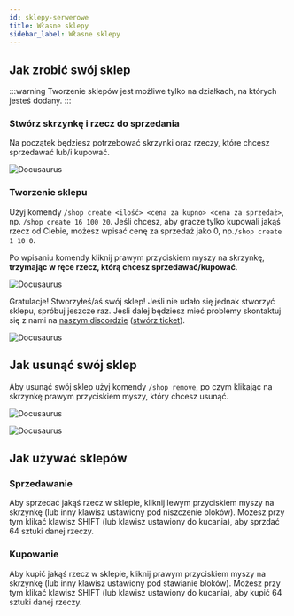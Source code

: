 ```yaml
---
id: sklepy-serwerowe
title: Własne sklepy
sidebar_label: Własne sklepy
---
```

## Jak zrobić swój sklep
:::warning
Tworzenie sklepów jest możliwe tylko na działkach, na których jesteś dodany.
:::
### Stwórz skrzynkę i rzecz do sprzedania
Na początek będziesz potrzebować skrzynki oraz rzeczy, które chcesz sprzedawać lub/i kupować.

![Docusaurus](/img/img_12.png)

### Tworzenie sklepu
Użyj komendy `/shop create <ilość> <cena za kupno> <cena za sprzedaż>`, np. `/shop create 16 100 20`.
Jeśli chcesz, aby gracze tylko kupowali jakąś rzecz od Ciebie, możesz wpisać cenę za sprzedaż jako 0, np.`/shop create 1 10 0`.

Po wpisaniu komendy kliknij prawym przyciskiem myszy na skrzynkę, **trzymając w ręce rzecz, którą chcesz sprzedawać/kupować**.

![Docusaurus](/img/img_13.png)

Gratulacje! Stworzyłeś/aś swój sklep! Jeśli nie udało się jednak stworzyć sklepu, spróbuj jeszcze raz. Jesli dalej będziesz mieć problemy skontaktuj się z nami na [naszym discordzie](https://discord.kaczkoland.pl) ([stwórz ticket](/docs/discord/tickets)).

![Docusaurus](/img/img_14.png)

## Jak usunąć swój sklep
Aby usunąć swój sklep użyj komendy `/shop remove`, po czym klikając na skrzynkę prawym przyciskiem myszy, który chcesz usunąć.

![Docusaurus](/img/img_15.png)


![Docusaurus](/img/img_16.png)

## Jak używać sklepów
### Sprzedawanie
Aby sprzedać jakąś rzecz w sklepie, kliknij lewym przyciskiem myszy na skrzynkę (lub inny klawisz ustawiony pod niszczenie bloków). Możesz przy tym klikać klawisz SHIFT (lub klawisz ustawiony do kucania), aby sprzdać 64 sztuki danej rzeczy.
### Kupowanie
Aby kupić jakąś rzecz w sklepie, kliknij prawym przyciskiem myszy na skrzynkę (lub inny klawisz ustawiony pod stawianie bloków). Możesz przy tym klikać klawisz SHIFT (lub klawisz ustawiony do kucania), aby kupić 64 sztuki danej rzeczy.
